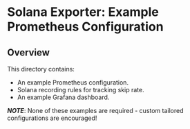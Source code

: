 # Solana Exporter: Example Prometheus Configuration

## Overview

This directory contains:

* An example Prometheus configuration.
* Solana recording rules for tracking skip rate.
* An example Grafana dashboard.

***NOTE***: None of these examples are required - custom tailored configurations are encouraged!
